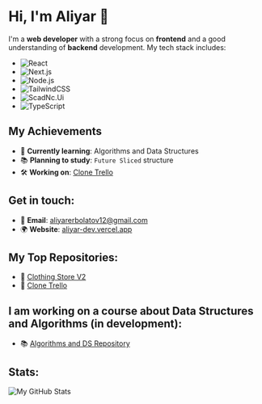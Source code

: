 # Hi, I'm Aliyar 👋

I'm a **web developer** with a strong focus on **frontend** and a good understanding of **backend** development. My tech stack includes:

- ![React](https://img.shields.io/badge/-React-black?style=flat-square&logo=react&logoColor=61DAFB)
- ![Next.js](https://img.shields.io/badge/-Next.js-black?style=flat-square&logo=next.js&logoColor=000000)
- ![Node.js](https://img.shields.io/badge/-Node.js-black?style=flat-square&logo=node.js&logoColor=8CC84B)
- ![TailwindCSS](https://img.shields.io/badge/-TailwindCSS-black?style=flat-square&logo=tailwindcss&logoColor=06B6D4)
- ![ScadNc.Ui](https://img.shields.io/badge/-ScadNc.Ui-black?style=flat-square&logo=google&logoColor=FF9E00)
- ![TypeScript](https://img.shields.io/badge/-TypeScript-black?style=flat-square&logo=typescript&logoColor=3178C6)

## My Achievements
- 🌱 **Currently learning**: Algorithms and Data Structures
- 📚 **Planning to study**: `Future Sliced` structure
- 🛠️ **Working on**: [Clone Trello](https://github.com/aliyarerbolatov12-maker/clone-trello)

## Get in touch:
- 📧 **Email**: [aliyarerbolatov12@gmail.com](mailto:aliyarerbolatov12@gmail.com)
- 🌍 **Website**: [aliyar-dev.vercel.app](https://aliyar-dev.vercel.app/)

## My Top Repositories:
- 🛒 [Clothing Store V2](https://github.com/aliyarerbolatov12-maker/clothing-store-v2)
- 📝 [Clone Trello](https://github.com/aliyarerbolatov12-maker/clone-trello)

## I am working on a course about Data Structures and Algorithms (in development):
- 📚 [Algorithms and DS Repository](https://github.com/aliyarerbolatov12-maker/algorithms-and-ds)

## Stats:
![My GitHub Stats](https://github-readme-stats.vercel.app/api?username=aliyarerbolatov12-maker&show_icons=true&count_private=true&hide=prs&theme=radical)
